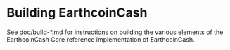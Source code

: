 Building EarthcoinCash
================

See doc/build-*.md for instructions on building the various
elements of the EarthcoinCash Core reference implementation of EarthcoinCash.
